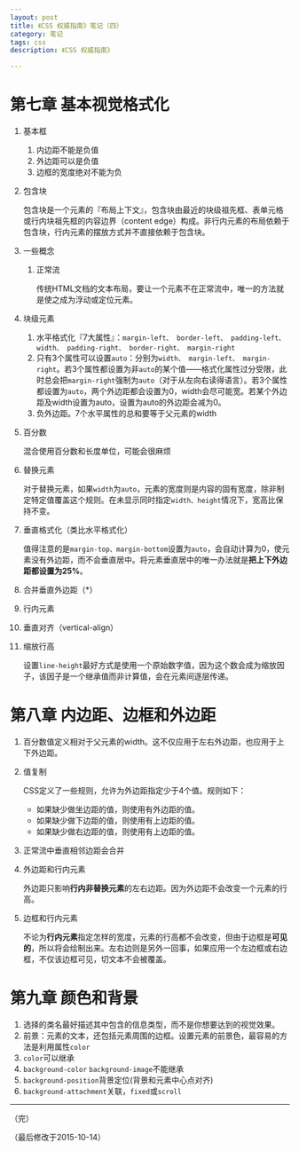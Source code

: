 ```yaml
---
layout: post
title: 《CSS 权威指南》笔记（四）
category: 笔记
tags: css
description: 《CSS 权威指南》

---
```


# 第七章 基本视觉格式化

1. 基本框

	1. 内边距不能是负值
	2. 外边距可以是负值
	3. 边框的宽度绝对不能为负
	
2. 包含块

	包含块是一个元素的『布局上下文』，包含块由最近的块级祖先框、表单元格或行内块祖先框的内容边界（content edge）构成。非行内元素的布局依赖于包含块，行内元素的摆放方式并不直接依赖于包含块。
	
3. 一些概念

	1. 正常流
		
		传统HTML文档的文本布局，要让一个元素不在正常流中，唯一的方法就是使之成为浮动或定位元素。
		
4. 块级元素

	1. 水平格式化『7大属性』：`margin-left、 border-left、 padding-left、 width、 padding-right、 border-right、 margin-right`
	2. 只有3个属性可以设置`auto`：分别为`width、 margin-left、 margin-right`。若3个属性都设置为非`auto`的某个值——格式化属性过分受限，此时总会把`margin-right`强制为`auto`（对于从左向右读得语言）。若3个属性都设置为`auto`，两个外边距都会设置为0，width会尽可能宽。若某个外边距及width设置为auto，设置为auto的外边距会减为0。
	3. 负外边距。7个水平属性的总和要等于父元素的width
	
5. 百分数

	混合使用百分数和长度单位，可能会很麻烦
	
6. 替换元素

	对于替换元素，如果`width`为`auto`，元素的宽度则是内容的固有宽度，除非制定特定值覆盖这个规则。在未显示同时指定`width、height`情况下，宽高比保持不变。
	
7. 垂直格式化（类比水平格式化）

	值得注意的是`margin-top、margin-bottom`设置为`auto`，会自动计算为0，使元素没有外边距，而不会垂直居中。将元素垂直居中的唯一办法就是**把上下外边距都设置为25%**。
	
8. 合并垂直外边距（*）

9. 行内元素

10. 垂直对齐（vertical-align）

11. 缩放行高

	设置`line-height`最好方式是使用一个原始数字值，因为这个数会成为缩放因子，该因子是一个继承值而非计算值，会在元素间逐层传递。
	
# 第八章 内边距、边框和外边距

1. 百分数值定义相对于父元素的width。这不仅应用于左右外边距，也应用于上下外边距。
2. 值复制

	CSS定义了一些规则，允许为外边距指定少于4个值。规则如下：
	
	* 如果缺少做坐边距的值，则使用有外边距的值。
	* 如果缺少做下边距的值，则使用有上边距的值。
	* 如果缺少做右边距的值，则使用有上边距的值。
	
3. 正常流中垂直相邻边距会合并
4. 外边距和行内元素

	外边距只影响**行内非替换元素**的左右边距。因为外边距不会改变一个元素的行高。

5. 边框和行内元素

	不论为**行内元素**指定怎样的宽度，元素的行高都不会改变，但由于边框是**可见的**，所以将会绘制出来。左右边则是另外一回事，如果应用一个左边框或右边框，不仅该边框可见，切文本不会被覆盖。

# 第九章 颜色和背景

1. 选择的类名最好描述其中包含的信息类型，而不是你想要达到的视觉效果。
2. 前景：元素的文本，还包括元素周围的边框。设置元素的前景色，最容易的方法是利用属性`color`
3. `color`可以继承
4. `background-color` `background-image`不能继承
5. `background-position`背景定位(背景和元素中心点对齐)
6. `background-attachment`关联，`fixed`或`scroll`

---
	
（完）

（最后修改于2015-10-14）